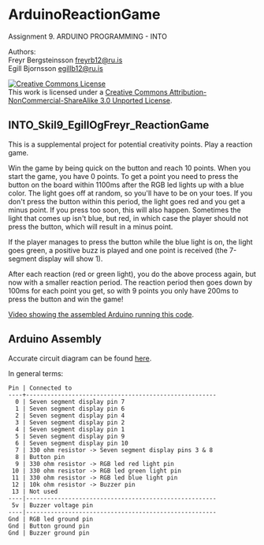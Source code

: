 ArduinoReactionGame
===================

Assignment 9. ARDUINO PROGRAMMING - INTO

Authors:  
 Freyr Bergsteinsson <freyrb12@ru.is>  
 Egill Bjornsson <egillb12@ru.is>

<a rel="license" href="http://creativecommons.org/licenses/by-nc-sa/3.0/deed.en_US"><img alt="Creative Commons License" style="border-width:0" src="http://i.creativecommons.org/l/by-nc-sa/3.0/88x31.png" /></a><br />This work is licensed under a <a rel="license" href="http://creativecommons.org/licenses/by-nc-sa/3.0/deed.en_US">Creative Commons Attribution-NonCommercial-ShareAlike 3.0 Unported License</a>.

INTO_Skil9_EgillOgFreyr_ReactionGame
------------------------------------

This is a supplemental project for potential creativity points.
Play a reaction game.

Win the game by being quick on the button and reach 10 points.
When you start the game, you have 0 points. To get a point you need to
press the button on the board within 1100ms after the RGB led lights
up with a blue color. The light goes off at random, so you'll have to be
on your toes. If you don't press the button within this period, the
light goes red and you get a minus point. If you press too soon, this
will also happen. Sometimes the light that comes up isn't blue,
but red, in which case the player should not press the button, which
will result in a minus point.

If the player manages to press the button while the blue light is on,
the light goes green, a positive buzz is played and one point is received
(the 7-segment display will show 1).

After each reaction (red or green light), you do the above process again,
but now with a smaller reaction period. The reaction period then goes down
by 100ms for each point you get, so with 9 points you only have 200ms to
press the button and win the game!

[Video showing the assembled Arduino running this code](http://youtu.be/mJl5DEDiNxk).


Arduino Assembly
----------------

Accurate circuit diagram can be found [here](https://www.circuitlab.com/circuit/ex3a3m/into-skil9-egillogfreyr/).

In general terms:

    Pin | Connected to  
    ----+------------------------------------------------------  
      0 | Seven segment display pin 7  
      1 | Seven segment display pin 6  
      2 | Seven segment display pin 4  
      3 | Seven segment display pin 2  
      4 | Seven segment display pin 1  
      5 | Seven segment display pin 9  
      6 | Seven segment display pin 10  
      7 | 330 ohm resistor -> Seven segment display pins 3 & 8  
      8 | Button pin  
      9 | 330 ohm resistor -> RGB led red light pin  
     10 | 330 ohm resistor -> RGB led green light pin  
     11 | 330 ohm resistor -> RGB led blue light pin  
     12 | 10k ohm resistor -> Buzzer pin  
     13 | Not used  
    ----|------------------------------------------------------  
     5v | Buzzer voltage pin  
    ----|------------------------------------------------------  
    Gnd | RGB led ground pin  
    Gnd | Button ground pin  
    Gnd | Buzzer ground pin

